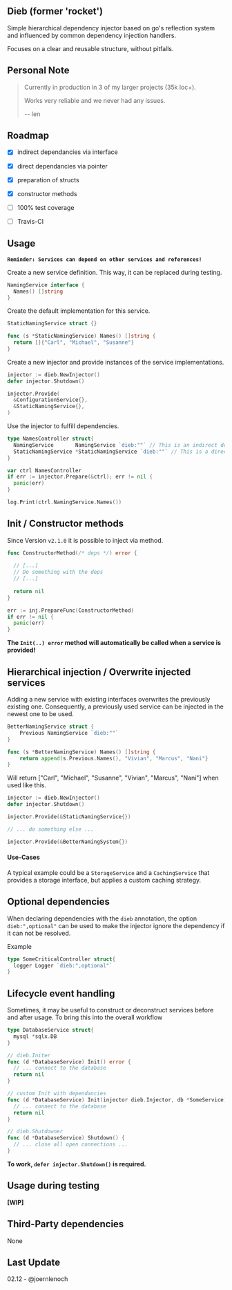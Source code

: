 ## Dieb (former 'rocket')

Simple hierarchical dependency injector based on go's reflection system and influenced by common dependency injection handlers.
 
Focuses on a clear and reusable structure, without pitfalls.

## Personal Note

> Currently in production in 3 of my larger projects (35k loc+).
> 
> Works very reliable and we never had any issues.
>
> -- len
 

## Roadmap

- [x] indirect dependancies via interface

- [x] direct dependancies via pointer

- [x] preparation of structs

- [x] constructor methods

- [ ] 100% test coverage

- [ ] Travis-CI

## Usage

**`Reminder: Services can depend on other services and references!`**

Create a new service definition. This way, it can be replaced during testing.

```go
NamingService interface {
  Names() []string
}
```

Create the default implementation for this service.
```go
StaticNamingService struct {}

func (s *StaticNamingService) Names() []string {
  return []{"Carl", "Michael", "Susanne"}
}
```

Create a new injector and provide instances of the service implementations.
```go
injector := dieb.NewInjector()
defer injector.Shutdown()

injector.Provide(
  &ConfigurationService{},
  &StaticNamingService{},
)
```

Use the injector to fulfill dependencies.
```go
type NamesController struct{
  NamingService       NamingService `dieb:""` // This is an indirect dependancy
  StaticNamingService *StaticNamingService `dieb:""` // This is a direct dependancy
}

var ctrl NamesController
if err := injector.Prepare(&ctrl); err != nil {
  panic(err)
}

log.Print(ctrl.NamingService.Names())
```

## Init / Constructor methods

Since Version `v2.1.0` it is possible to inject via method.

```go
func ConstructorMethod(/* deps */) error {
  
  // [...]
  // Do something with the deps
  // [...]
  
  return nil
}

err := inj.PrepareFunc(ConstructorMethod)
if err != nil {
  panic(err)
}

```

**The `Init(..) error` method will automatically be called when a service is provided!**


## Hierarchical injection / Overwrite injected services

Adding a new service with existing interfaces overwrites the previously existing one. Consequently, a previously 
used service can be injected in the newest one to be used. 

```go
BetterNamingService struct {
    Previous NamingService `dieb:""`
}

func (s *BetterNamingService) Names() []string {
	return append(s.Previous.Names(), "Vivian", "Marcus", "Nani"}
}
```

Will return ["Carl", "Michael", "Susanne", "Vivian", "Marcus", "Nani"] when used like this.

```go
injector := dieb.NewInjector()
defer injector.Shutdown()

injector.Provide(&StaticNamingService{})

// ... do something else ...

injector.Provide(&BetterNamingSystem{})
```

#### Use-Cases

A typical example could be a `StorageService` and a `CachingService` that provides a storage interface,
but applies a custom caching strategy.

## Optional dependencies

When declaring dependencies with the `dieb` annotation, the option `dieb:",optional"` can be used to make the injector ignore the dependency if it can not be resolved.

Example
```go
type SomeCriticalController struct{
  logger Logger `dieb:",optional"`
}
```

## Lifecycle event handling

Sometimes, it may be useful to construct or deconstruct services before and after usage. To bring this into the overall workflow

```go
type DatabaseService struct{
  mysql *sqlx.DB
}

// dieb.Initer
func (d *DatabaseService) Init() error {
  // ... connect to the database
  return nil
}

// custom Init with dependancies
func (d *DatabaseService) Init(injector dieb.Injector, db *SomeService) error {
  // ... connect to the database
  return nil
}

// dieb.Shutdowner
func (d *DatabaseService) Shutdown() {
  // ... close all open connections ...
}

```

**To work, `defer injector.Shutdown()` is required.**

## Usage during testing

**[WIP]**

## Third-Party dependencies

None

## Last Update

02.12 - @joernlenoch

